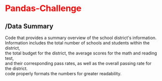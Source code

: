 <h1 style="color:red;">Pandas-Challenge</h1>
  <h2>/Data Summary</h2>
    <p>Code that provides a summary overview of the school district's information.<br>
       Information includes the total number of schools and students within the district,<br>
       the total budget for the district, the average scores for the math and reading test,<br>
       and their corresponding pass rates, as well as the overall passing rate for the district.<br>
       code properly formats the numbers for greater readability.</p>
